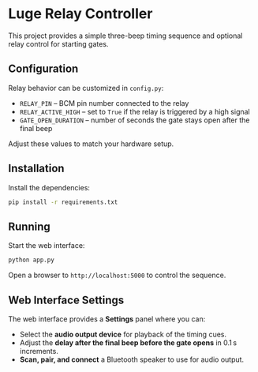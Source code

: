 # Luge Relay Controller

This project provides a simple three-beep timing sequence and optional relay control for starting gates.

## Configuration

Relay behavior can be customized in `config.py`:

- `RELAY_PIN` – BCM pin number connected to the relay
- `RELAY_ACTIVE_HIGH` – set to `True` if the relay is triggered by a high signal
- `GATE_OPEN_DURATION` – number of seconds the gate stays open after the final beep

Adjust these values to match your hardware setup.

## Installation

Install the dependencies:

```bash
pip install -r requirements.txt
```

## Running

Start the web interface:

```bash
python app.py
```

Open a browser to `http://localhost:5000` to control the sequence.

## Web Interface Settings

The web interface provides a **Settings** panel where you can:

- Select the **audio output device** for playback of the timing cues.
- Adjust the **delay after the final beep before the gate opens** in 0.1 s increments.
- **Scan, pair, and connect** a Bluetooth speaker to use for audio output.

